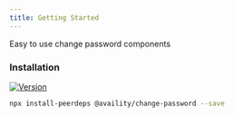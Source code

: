 ```yaml
---
title: Getting Started
---
```


Easy to use change password components

### Installation

[![Version](https://img.shields.io/npm/v/@availity/change-password.svg?style=for-the-badge)](https://www.npmjs.com/package/@availity/change-password)

```bash
npx install-peerdeps @availity/change-password --save
```
